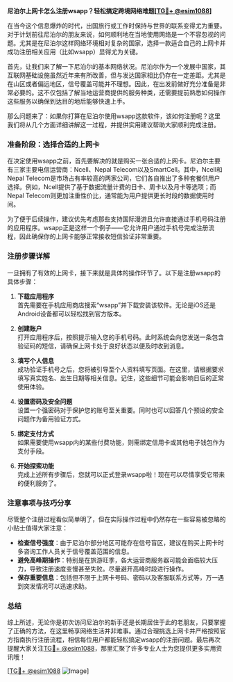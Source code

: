 **尼泊尔上网卡怎么注册wsapp？轻松搞定跨境网络难题[[TG💪+ @esim1088](https://t.me/s/esim1088)]**

在当今这个信息爆炸的时代，出国旅行或工作时保持与世界的联系变得尤为重要。对于计划前往尼泊尔的朋友来说，如何顺利地在当地使用网络是一个不容忽视的问题。尤其是在尼泊尔这样网络环境相对复杂的国家，选择一款适合自己的上网卡并成功注册相关应用（比如wsapp）显得尤为关键。

首先，让我们来了解一下尼泊尔的基本网络状况。尼泊尔作为一个发展中国家，其互联网基础设施虽然近年来有所改善，但与发达国家相比仍存在一定差距。尤其是在山区或者偏远地区，信号覆盖可能并不理想。因此，在出发前做好充分准备是非常必要的。这不仅包括了解当地运营商提供的服务种类，还需要提前熟悉如何操作这些服务以确保到达目的地后能够快速上手。

那么问题来了：如果你打算在尼泊尔使用wsapp这款软件，该如何注册呢？这里我们将从几个方面详细讲解这一过程，并提供实用建议帮助大家顺利完成注册。

### 准备阶段：选择合适的上网卡

在决定使用wsapp之前，首先要解决的就是购买一张合适的上网卡。尼泊尔主要有三家主要电信运营商：Ncell、Nepal Telecom以及SmartCell。其中，Ncell和Nepal Telecom是市场占有率较高的两家公司，它们各自推出了多种套餐供用户选择。例如，Ncell提供了基于数据流量计费的日卡、周卡以及月卡等选项；而Nepal Telecom则更加注重性价比，通常能为用户提供更长时段的数据使用时间。

为了便于后续操作，建议优先考虑那些支持国际漫游且允许直接通过手机号码注册的应用程序。wsapp正是这样一个例子——它允许用户通过手机号完成注册流程，因此确保你的上网卡能够正常接收短信验证非常重要。

### 注册步骤详解

一旦拥有了有效的上网卡，接下来就是具体的操作环节了。以下是注册wsapp的具体步骤：

1. **下载应用程序**  
   首先需要在手机应用商店搜索“wsapp”并下载安装该软件。无论是iOS还是Android设备都可以轻松找到官方版本。

2. **创建账户**  
   打开应用程序后，按照提示输入您的手机号码。此时系统会向您发送一条包含验证码的短信，请确保上网卡处于良好状态以便及时收到消息。

3. **填写个人信息**  
   成功验证手机号之后，您将被引导至个人资料填写页面。在这里，请根据要求填写真实姓名、出生日期等相关信息。记住，这些细节可能会影响日后的正常使用体验。

4. **设置密码及安全问题**  
   设置一个强密码对于保护您的账号至关重要。同时也可以回答几个预设的安全问题作为备用验证方式。

5. **绑定支付方式**  
   如果需要使用wsapp内的某些付费功能，则需绑定信用卡或其他电子钱包作为支付手段。

6. **开始探索功能**  
   完成上述所有步骤后，您就可以正式登录wsapp啦！现在可以尽情享受它带来的便利服务了。

### 注意事项与技巧分享

尽管整个注册过程看似简单明了，但在实际操作过程中仍然存在一些容易被忽略的小贴士值得大家注意：

- **检查信号强度**：由于尼泊尔部分地区可能存在信号盲区，建议在购买上网卡时多咨询工作人员关于信号覆盖范围的信息。
- **避免高峰期操作**：特别是在旅游旺季，各大运营商服务器可能会面临较大压力，导致注册速度变慢甚至失败。尽量避开高峰时段进行操作。
- **保存重要信息**：包括但不限于上网卡号码、密码以及客服联系方式等，万一遇到突发情况可以迅速求助。

### 总结

综上所述，无论你是初次访问尼泊尔的新手还是长期居住于此的老朋友，只要掌握了正确的方法，在这里畅享网络生活并非难事。通过合理挑选上网卡并严格按照官方指南执行注册流程，相信每位用户都能轻松搞定wsapp的注册问题。最后再次提醒大家关注[TG💪+ @esim1088](https://t.me/s/esim1088)，那里汇聚了许多专业人士为您提供更多实用资讯哦！

[[TG💪+ @esim1088](https://t.me/s/esim1088) ![Image](https://i.postimg.cc/4NQfJmqS/Snipaste-2025-05-13-00-14-12.png)]